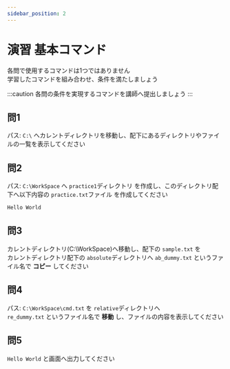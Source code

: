 ```yaml
---
sidebar_position: 2
---
```


# 演習 基本コマンド 

各問で使用するコマンドは1つではありません  
学習したコマンドを組み合わせ、条件を満たしましょう  

:::caution
各問の条件を実現するコマンドを講師へ提出しましょう
:::

## 問1

パス: `C:\` へカレントディレクトリを移動し、配下にあるディレクトリやファイルの一覧を表示してください

## 問2

パス: `C:\WorkSpace` へ `practice1`ディレクトリ を作成し、このディレクトリ配下へ以下内容の `practice.txt`ファイル を作成してください

```powershell title="practice.txt"
Hello World
```

## 問3

カレントディレクトリ(C:\WorkSpace)へ移動し、配下の `sample.txt` を  
カレントディレクトリ配下の `absolute`ディレクトリへ `ab_dummy.txt` というファイル名で **コピー** してください

## 問4

パス: `C:\WorkSpace\cmd.txt` を `relative`ディレクトリへ   
`re_dummy.txt` というファイル名で **移動** し、ファイルの内容を表示してください  

## 問5

`Hello World` と画面へ出力してください  